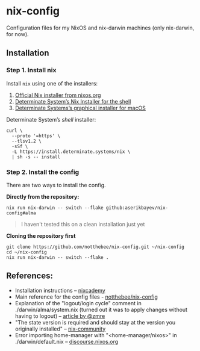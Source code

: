 # nix-config

Configuration files for my NixOS and nix-darwin machines (only nix-darwin, for now).

## Installation

### Step 1. Install nix
Install `nix` using one of the installers:
1. [Official Nix installer from nixos.org](https://nixos.org/download)
2. [Determinate System’s Nix Installer for the shell](https://github.com/DeterminateSystems/nix-installer)
3. [Determinate Systems’s graphical installer for macOS](https://determinate.systems/posts/graphical-nix-installer)

Determinate System’s _shell_ installer:
```
curl \
  --proto '=https' \
  --tlsv1.2 \
  -sSf \
  -L https://install.determinate.systems/nix \
  | sh -s -- install
```


### Step 2. Install the config

There are two ways to install the config.

**Directly from the repository:**
```
nix run nix-darwin -- switch --flake github:aserikbayev/nix-config#alma
```
> I haven't tested this on a clean installation just yet

**Cloning the repository first**
```
git clone https://github.com/notthebee/nix-config.git ~/nix-config
cd ~/nix-config
nix run nix-darwin -- switch --flake .
```


## References:
- Installation instructions – [nixcademy](https://nixcademy.com/2024/01/15/nix-on-macos/)
- Main reference for the config files - [notthebee/nix-config](https://github.com/notthebee/nix-config)
- Explanation of the "logout/login cycle" comment in ./darwin/alma/system.nix (turned out it was to apply changes without having to logout) – [article by @zmre](https://medium.com/@zmre/nix-darwin-quick-tip-activate-your-preferences-f69942a93236)
- "The state version is required and should stay at the version you originally installed" – [nix-community](https://nix-community.github.io/home-manager/)
- Error importing home-manager with "<home-manager/nixos>" in ./darwin/default.nix – [discourse.nixos.org](https://discourse.nixos.org/t/basic-question-regarding-home-manager-module-and-flakes/25554)
